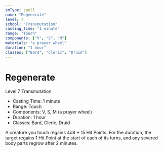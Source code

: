 ```yaml
---
smType: spell
name: "Regenerate"
level: 7
school: "Transmutation"
casting_time: "1 minute"
range: "Touch"
components: ["V", "S", "M"]
materials: "a prayer wheel"
duration: "1 hour"
classes: ["Bard", "Cleric", "Druid"]
---
```


# Regenerate
Level 7 Transmutation

- Casting Time: 1 minute
- Range: Touch
- Components: V, S, M (a prayer wheel)
- Duration: 1 hour
- Classes: Bard, Cleric, Druid

A creature you touch regains 4d8 + 15 Hit Points. For the duration, the target regains 1 Hit Point at the start of each of its turns, and any severed body parts regrow after 2 minutes.

